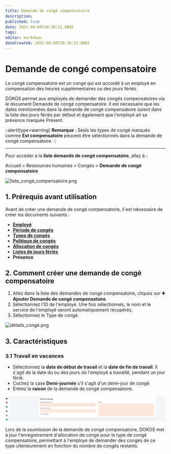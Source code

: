 ```yaml
---
title: Demande de congé compensatoire
description: 
published: true
date: 2021-06-09T10:36:12.688Z
tags: 
editor: markdown
dateCreated: 2021-06-09T10:36:12.688Z
---
```


# Demande de congé compensatoire

Le congé compensatoire est un congé qui est accordé à un employé en compensation des heures supplémentaires ou des jours fériés.

DOKOS permet aux employés de demander des congés compensatoires via le document Demande de congé compensatoire. Il est nécessaire que les dates mentionnées dans la demande de congé compensatoire soient dans la liste des jours fériés par défaut et également que l'employé ait sa présence marquée Présent.

::alert{type=warning}
**Remarque** : Seuls les types de congé marqués comme **Est compensatoire** peuvent être sélectionnés dans la demande de congé compensatoire.
::

---

Pour accéder à la **liste demande de congé compensatoire**, allez à :

Accueil > Ressources humaines > Congés > **Demande de congé compensatoire**

![liste_congé_compensatoire.png](/content/rh/compensatory-leave-request/liste_congé_compensatoire.png)

## 1. Prérequis avant utilisation

Avant de créer une demande de congé compensatoire, il est nécessaire de créer les documents suivants :

- **[Employé](/rh/employee)**
- **[Période de congés](/rh/leave-period)** 
- **[Types de congés](/rh/leave-type)**
- **[Politique de congés](/rh/leave-policy)**
- **[Allocation de congés](/rh/leave-allocation)**
- **[Listes de jours fériés](/rh/holiday-list)**
- **Présence**

## 2. Comment créer une demande de congé compensatoire

1. Allez dans la liste des demandes de congé compensatoire, cliquez sur **:heavy_plus_sign: Ajouter Demande de congé compensatoire**.
2. Sélectionnez l'ID de l'employé. Une fois sélectionnés, le nom et le service de l'employé seront automatiquement récupérés.
3. Sélectionnez le Type de congé.

![détails_congé.png](/content/rh/compensatory-leave-request/détails_congé.png)

## 3. Caractéristiques

### 3.1 Travail en vacances

- Sélectionnez la **date de début de travail** et la **date de fin de travail**. Il s'agit de la date du ou des jours où l'employé a travaillé, pendant un jour férié.
- Cochez la case **Demi-journée** s'il s'agit d'un demi-jour de congé
- Entrez la **raison** de la demande de congé compensatoire.

![travail_en_vacances.png](/content/rh/compensatory-leave-request/travail_en_vacances.png)

Lors de la soumission de la demande de congé compensatoire, DOKOS met à jour l'enregistrement d'allocation de congé pour le type de congé compensatoire, permettant à l'employé de demander des congés de ce type ultérieurement en fonction du nombre de congés restants.

